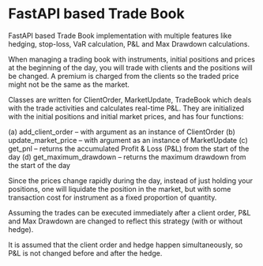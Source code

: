 # FastAPI based Trade Book 

FastAPI based Trade Book implementation with multiple features like hedging, stop-loss, VaR calculation, P&L and Max Drawdown calculations.

When managing a trading book with instruments, initial positions and prices at the beginning of the day, you will trade with clients and the positions will be changed. 
A premium is charged from the clients so the traded price might not be the same as the market.

Classes are written for ClientOrder, MarketUpdate, TradeBook which deals with the trade activities and calculates real-time P&L.
They are initialized with the initial positions and initial market prices, and has four functions:

(a) add_client_order – with argument as an instance of ClientOrder
(b) update_market_price – with argument as an instance of MarketUpdate
(c) get_pnl – returns the accumulated Profit &amp; Loss (P&amp;L) from the start of the day
(d) get_maximum_drawdown – returns the maximum drawdown from the start of the day

Since the prices change rapidly during the day, instead of just holding your positions, one will liquidate the position in the market, but with some transaction cost for instrument as a fixed proportion of quantity.

Assuming the trades can be executed immediately after a client order, P&L and Max Drawdown are changed to reflect this strategy (with or without hedge).

It is assumed that the client order and hedge happen simultaneously, so P&L is not changed before and after the hedge. 
